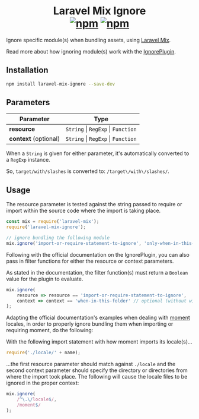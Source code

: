 <h1 align="center">
    Laravel Mix Ignore
    <br>
    <a href="https://www.npmjs.com/package/laravel-mix-ignore"><img src="https://img.shields.io/npm/v/laravel-mix-ignore.svg?style=for-the-badge" alt="npm" /></a> <a href="https://www.npmjs.com/package/laravel-mix-ignore"><img src="https://img.shields.io/npm/dt/laravel-mix-ignore.svg?style=for-the-badge" alt="npm" /></a>
</h1>

Ignore specific module(s) when bundling assets, using [Laravel Mix](https://laravel-mix.com/).

Read more about how ignoring module(s) work with the [IgnorePlugin](https://webpack.js.org/plugins/ignore-plugin/).

## Installation

```bash
npm install laravel-mix-ignore --save-dev
```

## Parameters

| Parameter | Type |
|---|---|
| **resource** | `String` &#124; `RegExp` &#124; `Function` |
| **context** (optional) | `String` &#124; `RegExp` &#124; `Function` |

When a `String` is given for either parameter, it's automatically converted to a `RegExp` instance.

So, `target/with/slashes` is converted to: `/target\/with\/slashes/`.

## Usage

The resource parameter is tested against the string passed to require or import within the source code where the import is taking place.

```js
const mix = require('laravel-mix');
require('laravel-mix-ignore');

// ignore bundling the following module
mix.ignore('import-or-require-statement-to-ignore', 'only-when-in-this-context');
```

Following with the official documentation on the IgnorePlugin, you can also pass in filter functions for either the resource or context parameters.

As stated in the documentation, the filter function(s) must return a `Boolean` value for the plugin to evaluate.

```js
mix.ignore(
    resource => resource == 'import-or-require-statement-to-ignore',
    context => context == 'when-in-this-folder' // optional (without will be unconstrained)
);
```

Adapting the official documentation's examples when dealing with [moment](https://momentjs.com/) locales, in order to properly ignore bundling them when importing or requiring moment, do the following:

With the following import statement with how moment imports its locale(s)...

```js
require('./locale/' + name);
```

...the first resource parameter should match against `./locale` and the second context parameter should specify the directory or directories from where the import took place. The following will cause the locale files to be ignored in the proper context:

```js
mix.ignore(
    /^\.\/locale$/,
    /moment$/
);
```